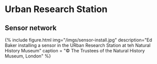 # Urban Research Station

## Sensor network

{% include figure.html img="/imgs/sensor-install.jpg"
  description="Ed Baker installing a sensor in the URban Research Station at teh Natural History Museum"
  caption = "© The Trustees of the Natural History Museum, London" %}
